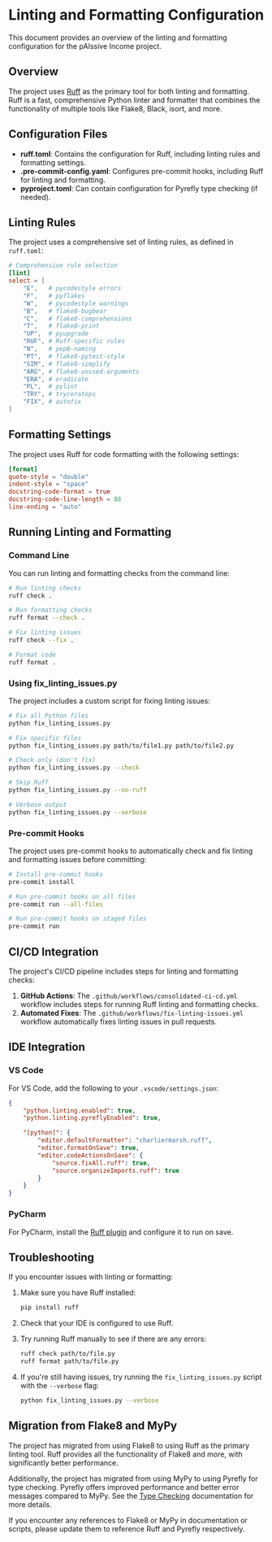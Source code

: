 # Linting and Formatting Configuration

This document provides an overview of the linting and formatting configuration for the pAIssive Income project.

## Overview

The project uses [Ruff](https://github.com/astral-sh/ruff) as the primary tool for both linting and formatting. Ruff is a fast, comprehensive Python linter and formatter that combines the functionality of multiple tools like Flake8, Black, isort, and more.

## Configuration Files

- **ruff.toml**: Contains the configuration for Ruff, including linting rules and formatting settings.
- **.pre-commit-config.yaml**: Configures pre-commit hooks, including Ruff for linting and formatting.
- **pyproject.toml**: Can contain configuration for Pyrefly type checking (if needed).

## Linting Rules

The project uses a comprehensive set of linting rules, as defined in `ruff.toml`:

```toml
# Comprehensive rule selection
[lint]
select = [
    "E",   # pycodestyle errors
    "F",   # pyflakes
    "W",   # pycodestyle warnings
    "B",   # flake8-bugbear
    "C",   # flake8-comprehensions
    "T",   # flake8-print
    "UP",  # pyupgrade
    "RUF", # Ruff-specific rules
    "N",   # pep8-naming
    "PT",  # flake8-pytest-style
    "SIM", # flake8-simplify
    "ARG", # flake8-unused-arguments
    "ERA", # eradicate
    "PL",  # pylint
    "TRY", # tryceratops
    "FIX", # autofix
]
```

## Formatting Settings

The project uses Ruff for code formatting with the following settings:

```toml
[format]
quote-style = "double"
indent-style = "space"
docstring-code-format = true
docstring-code-line-length = 88
line-ending = "auto"
```

## Running Linting and Formatting

### Command Line

You can run linting and formatting checks from the command line:

```bash
# Run linting checks
ruff check .

# Run formatting checks
ruff format --check .

# Fix linting issues
ruff check --fix .

# Format code
ruff format .
```

### Using fix_linting_issues.py

The project includes a custom script for fixing linting issues:

```bash
# Fix all Python files
python fix_linting_issues.py

# Fix specific files
python fix_linting_issues.py path/to/file1.py path/to/file2.py

# Check only (don't fix)
python fix_linting_issues.py --check

# Skip Ruff
python fix_linting_issues.py --no-ruff

# Verbose output
python fix_linting_issues.py --verbose
```

### Pre-commit Hooks

The project uses pre-commit hooks to automatically check and fix linting and formatting issues before committing:

```bash
# Install pre-commit hooks
pre-commit install

# Run pre-commit hooks on all files
pre-commit run --all-files

# Run pre-commit hooks on staged files
pre-commit run
```

## CI/CD Integration

The project's CI/CD pipeline includes steps for linting and formatting checks:

1. **GitHub Actions**: The `.github/workflows/consolidated-ci-cd.yml` workflow includes steps for running Ruff linting and formatting checks.
2. **Automated Fixes**: The `.github/workflows/fix-linting-issues.yml` workflow automatically fixes linting issues in pull requests.

## IDE Integration

### VS Code

For VS Code, add the following to your `.vscode/settings.json`:

```json
{
    "python.linting.enabled": true,
    "python.linting.pyreflyEnabled": true,

    "[python]": {
        "editor.defaultFormatter": "charliermarsh.ruff",
        "editor.formatOnSave": true,
        "editor.codeActionsOnSave": {
            "source.fixAll.ruff": true,
            "source.organizeImports.ruff": true
        }
    }
}
```

### PyCharm

For PyCharm, install the [Ruff plugin](https://plugins.jetbrains.com/plugin/20574-ruff) and configure it to run on save.

## Troubleshooting

If you encounter issues with linting or formatting:

1. Make sure you have Ruff installed:
   ```bash
   pip install ruff
   ```

2. Check that your IDE is configured to use Ruff.

3. Try running Ruff manually to see if there are any errors:
   ```bash
   ruff check path/to/file.py
   ruff format path/to/file.py
   ```

4. If you're still having issues, try running the `fix_linting_issues.py` script with the `--verbose` flag:
   ```bash
   python fix_linting_issues.py --verbose
   ```

## Migration from Flake8 and MyPy

The project has migrated from using Flake8 to using Ruff as the primary linting tool. Ruff provides all the functionality of Flake8 and more, with significantly better performance.

Additionally, the project has migrated from using MyPy to using Pyrefly for type checking. Pyrefly offers improved performance and better error messages compared to MyPy. See the [Type Checking](type-checking.md) documentation for more details.

If you encounter any references to Flake8 or MyPy in documentation or scripts, please update them to reference Ruff and Pyrefly respectively.
